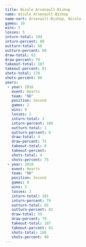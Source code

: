 ```yaml
---
title: Nicole Arsenault-Bishop
name: Nicole Arsenault-Bishop
name-sort: Arsenault-Bishop, Nicole
games: 10
wins: 5
losses: 5
inturn-total: 104
inturn-percent: 80
outturn-total: 66
outturn-percent: 80
draw-total: 63
draw-percent: 79
takeout-total: 107
takeout-percent: 81
shots-total: 170
shots-percent: 80
years:
 - year: 2016
   event: Hearts
   team: "NB"
   position: Second
   games: 2
   wins: 0
   losses: 2
   inturn-total: 3
   inturn-percent: 100
   outturn-total: 1
   outturn-percent: 0
   draw-total: 4
   draw-percent: 75
   takeout-total: 0
   takeout-percent:
   shots-total: 4
   shots-percent: 75
 - year: 2018
   event: Hearts
   team: "NB"
   position: Second
   games: 8
   wins: 5
   losses: 3
   inturn-total: 101
   inturn-percent: 79
   outturn-total: 65
   outturn-percent: 82
   draw-total: 59
   draw-percent: 79
   takeout-total: 107
   takeout-percent: 81
   shots-total: 166
   shots-percent: 80
---
```

